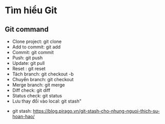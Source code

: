 # Tìm hiểu Git

## Git command

- Clone project: git clone
- Add to commit: git add
- Commit: git commit
- Push: git push
- Update: git pull
- Reset : git reset
- Tách branch: git checkout -b
- Chuyển branch: git checkout 
- Merge branch: git merge
- Diff check: git diff
- Status check: git status
- Lưu thay đổi vào local: git stash"

* git stash: https://blog.pirago.vn/git-stash-cho-nhung-nguoi-thich-su-hoan-hao/